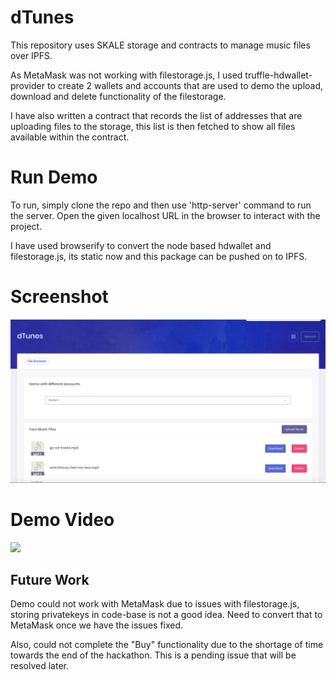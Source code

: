 # dTunes
 This repository uses SKALE storage and contracts to manage music files over IPFS.

As MetaMask was not working with filestorage.js, I used truffle-hdwallet-provider to create 2 wallets and accounts that are used to demo the upload, download and delete functionality of the filestorage.

I have also written a contract that records the list of addresses that are uploading files to the storage, this list is then fetched to show all files available within the contract.

# Run Demo

To run, simply clone the repo and then use 'http-server' command to run the server. Open the given localhost URL in the browser to interact with the project.

I have used browserify to convert the node based hdwallet and filestorage.js, its static now and this package can be pushed on to IPFS.

# Screenshot
![Screenshot 1](./screenshot.png)

# Demo Video
[<img src="https://img.youtube.com/vi/wHl26KQO1U8/maxresdefault.jpg" width="50%">](https://youtu.be/wHl26KQO1U8)

## Future Work

Demo could not work with MetaMask due to issues with filestorage.js, storing privatekeys in code-base is not a good idea. Need to convert that to MetaMask once we have the issues fixed.

Also, could not complete the "Buy" functionality due to the shortage of time towards the end of the hackathon. This is a pending issue that will be resolved later.

